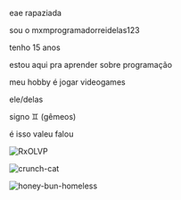 eae rapaziada

sou o mxmprogramadorreidelas123

tenho 15 anos

estou aqui pra aprender sobre programação

meu hobby é jogar videogames

ele/delas

signo ♊ (gêmeos)

é isso valeu falou 

![RxOLVP](https://github.com/user-attachments/assets/97de7170-81df-4a91-8328-78a5957d9b45)

![crunch-cat](https://github.com/user-attachments/assets/0cd877f4-d21c-4d28-8ccd-fa21d554f7c7)

![honey-bun-homeless](https://github.com/user-attachments/assets/8ea3c094-8a03-4ca1-be25-95bcd6d36879)
